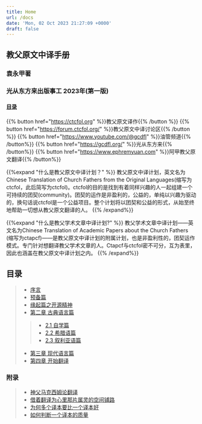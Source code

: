 ```yaml
---
title: Home
url: /docs
date: 'Mon, 02 Oct 2023 21:27:09 +0000'
draft: false
---
```

## 教父原文中译手册

### 袁永甲著

### 光从东方来出版事工 2023年(第一版)

#### [目录](https://doc.ctcfol.org/docs/introduce/)

{{% button href="<https://ctcfol.org>" %}}教父原文译作{{% /button %}}
{{% button href="<https://forum.ctcfol.org/>" %}}教父原文中译讨论区{{% /button %}}
{{% button href="<https://www.youtube.com/@gcdfl>" %}}油管频道{{% /button%}}
{{% button href="<https://gcdfl.org/>" %}}光从东方来{{% /button%}}
{{% button href="<https://www.ephremyuan.com>" %}}阿甲教父原文翻译{{% /button%}}

{{%expand "什么是教父原文中译计划？" %}}
教父原文中译计划，英文名为Chinese Translation of Church Fathers from the Original Languages(缩写为ctcfol，此后简写为ctcfol)。ctcfol的目的是找到有着同样兴趣的人一起组建一个可持续的团契(community)。团契的运作是非盈利的，公益的，单纯以兴趣为驱动的，换句话说ctcfol是一个公益项目。整个计划将以团契和公益的形式，从始至终地帮助一切想从教父原文翻译的人。
{{% /expand%}}

{{%expand "什么是教父学术文章中译计划?" %}}
教父学术文章中译计划——英文名为Chinese Translation of Academic Papers about the Church Fathers (缩写为ctapcf)——是教父原文中译计划的附属计划，也是非盈利性的，团契运作模式。专门针对想翻译教父学术文章的人。Ctapcf与ctcfol密不可分，互为表里，因此也涵盖在教父原文中译计划之内。
{{% /expand%}}

## 目录
> - [序言](https://doc.ctcfol.org/docs/introduce/)
> - [预备篇](https://doc.ctcfol.org/docs/1.prologua/)
> - [缘起篇之开源精神](https://doc.ctcfol.org/docs/ctcfol-open-sources/)
> - [第二章 古典语言篇](https://doc.ctcfol.org/docs/2.ancient-l/)
>> - [2.1 自学篇](https://doc.ctcfol.org/docs/2.1-self-learn/)
>> - [2.2 希腊语篇](https://doc.ctcfol.org/docs/2.2-greek/)
>> - [2.3 叙利亚语篇](https://forum.ctcfol.org/t/topic/12/16)
> - [第三章 现代语言篇](https://doc.ctcfol.org/docs/3.learning-modern-language/)
> - [第四章 开始翻译](https://doc.ctcfol.org/docs/4.begining-translating/)

### 附录
> - [神父马克西姆论翻译](https://doc.ctcfol.org/2022/01/28/%E6%88%91%E5%AF%BC%E5%B8%88%E9%A9%AC%E5%85%8B%E8%A5%BF%E5%A7%86-%E8%AE%BA%E7%BF%BB%E8%AF%91/)
> - [借着翻译为心里那片属灵的空间铺路](https://doc.ctcfol.org/docs/2022-01-28-%E8%A2%81%E6%B0%B8%E7%94%B2-%E5%80%9F%E7%9D%80%E7%BF%BB%E8%AF%91%E4%B8%BA%E5%BF%83%E9%87%8C%E9%82%A3%E7%89%87%E5%B1%9E%E7%81%B5%E7%9A%84%E7%A9%BA%E9%97%B4%E9%93%BA%E8%B7%AF/)
> - [为何多个译本要比一个译本好](https://doc.ctcfol.org/2022/02/09/%E8%A2%81%E6%B0%B8%E7%94%B2-%E8%AE%BA%E4%B8%BA%E4%BD%95%E5%A4%9A%E4%B8%AA%E8%AF%91%E6%9C%AC%E8%A6%81%E6%AF%94%E4%B8%80%E4%B8%AA%E8%AF%91%E6%9C%AC%E5%A5%BD/)
> - [如何判断一个译本的质量](https://doc.ctcfol.org/2022/02/10/%E8%A2%81%E6%B0%B8%E7%94%B2-%E5%A6%82%E4%BD%95%E5%88%A4%E6%96%AD%E4%B8%80%E4%B8%AA%E8%AF%91%E6%9C%AC%E7%9A%84%E8%B4%A8%E9%87%8F%EF%BC%9F/)

